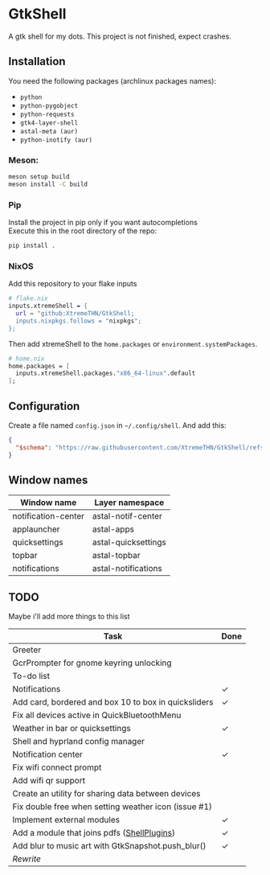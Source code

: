 # GtkShell
A gtk shell for my dots. This project is not finished, expect crashes.

## Installation
You need the following packages (archlinux packages names):
- `python`
- `python-pygobject`
- `python-requests`
- `gtk4-layer-shell`
- `astal-meta (aur)`
- `python-inotify (aur)`

### Meson:
```bash
meson setup build
meson install -C build
```
### Pip
Install the project in pip only if you want autocompletions<br>
Execute this in the root directory of the repo:
```bash
pip install .
```
### NixOS
Add this repository to your flake inputs
```nix
# flake.nix
inputs.xtremeShell = {
  url = "github:XtremeTHN/GtkShell;
  inputs.nixpkgs.follows = "nixpkgs";
};
```
Then add xtremeShell to the `home.packages` or `environment.systemPackages`.
```nix
# home.nix
home.packages = [
  inputs.xtremeShell.packages."x86_64-linux".default
];
```

## Configuration
Create a file named `config.json` in `~/.config/shell`. And add this:
```json 
{
  "$schema": "https://raw.githubusercontent.com/XtremeTHN/GtkShell/refs/heads/main/doc/schema.json"
}
```

## Window names

| Window name         | Layer namespace     |
|---------------------|---------------------|
| notification-center | astal-notif-center  |
| applauncher         | astal-apps          |
| quicksettings       | astal-quicksettings |
| topbar              | astal-topbar        |
| notifications       | astal-notifications |

## TODO
Maybe i'll add more things to this list

| Task                                                              | Done |
|-------------------------------------------------------------------|------|
| Greeter                                                           |      |
| GcrPrompter for gnome keyring unlocking                           |      |
| To-do list                                                        |      |
| Notifications                                                     | ✓    |
| Add card, bordered and box 10 to box in quicksliders              | ✓    |
| Fix all devices active in QuickBluetoothMenu                      |      |
| Weather in bar or quicksettings                                   | ✓    |
| Shell and hyprland config manager                                 |      |
| Notification center                                               | ✓    |
| Fix wifi connect prompt                                           |      |
| Add wifi qr support                                               |      |
| Create an utility for sharing data between devices                |      |
| Fix double free when setting weather icon (issue #1)              |      |
| Implement external modules                                        | ✓    |
| Add a module that joins pdfs ([ShellPlugins](XtremeTHN/GtkShell)) | ✓    |
| Add blur to music art with GtkSnapshot.push_blur()                | ✓    |
| *Rewrite*                                                         |      |
